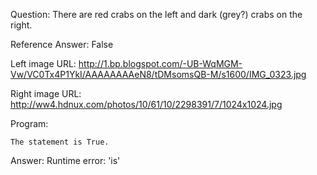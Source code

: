 Question: There are red crabs on the left and dark (grey?) crabs on the right.

Reference Answer: False

Left image URL: http://1.bp.blogspot.com/-UB-WqMGM-Vw/VC0Tx4P1YkI/AAAAAAAAeN8/tDMsomsQB-M/s1600/IMG_0323.jpg

Right image URL: http://ww4.hdnux.com/photos/10/61/10/2298391/7/1024x1024.jpg

Program:

```
The statement is True.
```
Answer: Runtime error: 'is'

